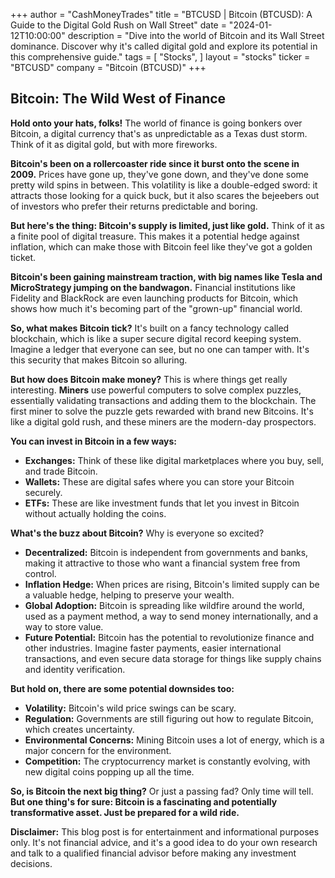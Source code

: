 +++
author = "CashMoneyTrades"
title = "BTCUSD |  Bitcoin (BTCUSD): A Guide to the Digital Gold Rush on Wall Street"
date = "2024-01-12T10:00:00"
description = "Dive into the world of Bitcoin and its Wall Street dominance. Discover why it's called digital gold and explore its potential in this comprehensive guide."
tags = [
"Stocks",
]
layout = "stocks"
ticker = "BTCUSD"
company = "Bitcoin (BTCUSD)"
+++
        


## Bitcoin: The Wild West of Finance

**Hold onto your hats, folks!**  The world of finance is going bonkers over Bitcoin, a digital currency that's as unpredictable as a Texas dust storm. Think of it as digital gold, but with more fireworks. 

**Bitcoin's been on a rollercoaster ride since it burst onto the scene in 2009.**  Prices have gone up, they've gone down, and they've done some pretty wild spins in between.  This volatility is like a double-edged sword:  it attracts those looking for a quick buck, but it also scares the bejeebers out of investors who prefer their returns predictable and boring.

**But here's the thing: Bitcoin's supply is limited, just like gold.**  Think of it as a finite pool of digital treasure.  This makes it a potential hedge against inflation, which can make those with Bitcoin feel like they've got a golden ticket.

**Bitcoin's been gaining mainstream traction, with big names like Tesla and MicroStrategy jumping on the bandwagon.**  Financial institutions like Fidelity and BlackRock are even launching products for Bitcoin, which shows how much it's becoming part of the "grown-up" financial world.

**So, what makes Bitcoin tick?**  It's built on a fancy technology called blockchain, which is like a super secure digital record keeping system.  Imagine a ledger that everyone can see, but no one can tamper with.  It's this security that makes Bitcoin so alluring.

**But how does Bitcoin make money?**  This is where things get really interesting.  **Miners** use powerful computers to solve complex puzzles, essentially validating transactions and adding them to the blockchain.  The first miner to solve the puzzle gets rewarded with brand new Bitcoins.  It's like a digital gold rush, and these miners are the modern-day prospectors.

**You can invest in Bitcoin in a few ways:**

* **Exchanges:**  Think of these like digital marketplaces where you buy, sell, and trade Bitcoin.
* **Wallets:**  These are digital safes where you can store your Bitcoin securely.
* **ETFs:**  These are like investment funds that let you invest in Bitcoin without actually holding the coins.

**What's the buzz about Bitcoin?**  Why is everyone so excited?

* **Decentralized:**  Bitcoin is independent from governments and banks, making it attractive to those who want a financial system free from control.
* **Inflation Hedge:**  When prices are rising, Bitcoin's limited supply can be a valuable hedge, helping to preserve your wealth.
* **Global Adoption:**  Bitcoin is spreading like wildfire around the world, used as a payment method, a way to send money internationally, and a way to store value.
* **Future Potential:**  Bitcoin has the potential to revolutionize finance and other industries.  Imagine faster payments, easier international transactions, and even secure data storage for things like supply chains and identity verification.

**But hold on, there are some potential downsides too:**

* **Volatility:**  Bitcoin's wild price swings can be scary.
* **Regulation:**  Governments are still figuring out how to regulate Bitcoin, which creates uncertainty.
* **Environmental Concerns:**  Mining Bitcoin uses a lot of energy, which is a major concern for the environment.
* **Competition:**  The cryptocurrency market is constantly evolving, with new digital coins popping up all the time.

**So, is Bitcoin the next big thing?**  Or just a passing fad?  Only time will tell.  **But one thing's for sure: Bitcoin is a fascinating and potentially transformative asset.  Just be prepared for a wild ride.**

**Disclaimer:** This blog post is for entertainment and informational purposes only.  It's not financial advice, and it's a good idea to do your own research and talk to a qualified financial advisor before making any investment decisions. 

        